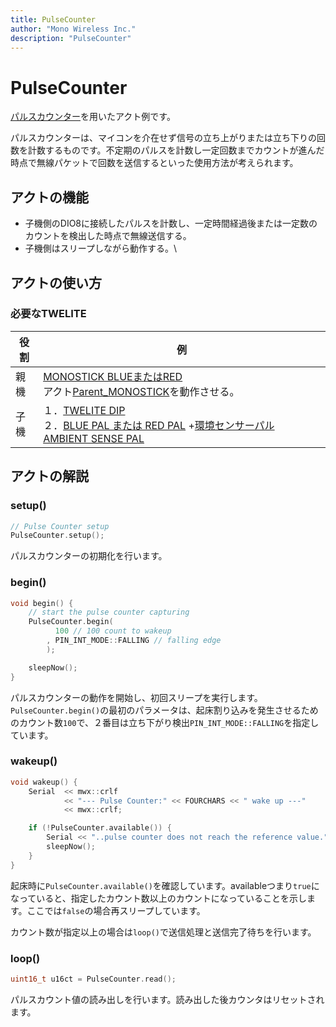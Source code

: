 ```yaml
---
title: PulseCounter
author: "Mono Wireless Inc."
description: "PulseCounter"
---
```

# PulseCounter

[パルスカウンター](../api-reference/predefined\_objs/pulsecounter.md)を用いたアクト例です。

パルスカウンターは、マイコンを介在せず信号の立ち上がりまたは立ち下りの回数を計数するものです。不定期のパルスを計数し一定回数までカウントが進んだ時点で無線パケットで回数を送信するといった使用方法が考えられます。



## アクトの機能

* 子機側のDIO8に接続したパルスを計数し、一定時間経過後または一定数のカウントを検出した時点で無線送信する。
* 子機側はスリープしながら動作する。\


## アクトの使い方

### 必要なTWELITE

| 役割 | 例                                                                                                                                                                                                                                                                                                                           |
| -- | --------------------------------------------------------------------------------------------------------------------------------------------------------------------------------------------------------------------------------------------------------------------------------------------------------------------------- |
| 親機 | <a href="https://mono-wireless.com/jp/products/MoNoStick/">MONOSTICK BLUEまたはRED</a><br>アクト<a href="parent_monostick.md">Parent_MONOSTICK</a>を動作させる。                                                                                                                                                               |
| 子機 | １．<a href="https://mono-wireless.com/jp/products/TWE-Lite-DIP/index.html">TWELITE DIP</a><br>２．<a href="https://mono-wireless.com/jp/products/twelite-pal/BnR/index.html">BLUE PAL または RED PAL</a> +<a href="https://mono-wireless.com/jp/products/twelite-pal/sense/amb-pal.html">環境センサーパル AMBIENT SENSE PAL</a> |



## アクトの解説

### setup()

```cpp
// Pulse Counter setup
PulseCounter.setup();
```

パルスカウンターの初期化を行います。



### begin()

```cpp
void begin() {
	// start the pulse counter capturing
	PulseCounter.begin(
		  100 // 100 count to wakeup
		, PIN_INT_MODE::FALLING // falling edge
		);

	sleepNow();
}
```

パルスカウンターの動作を開始し、初回スリープを実行します。`PulseCounter.begin()`の最初のパラメータは、起床割り込みを発生させるためのカウント数`100`で、２番目は立ち下がり検出`PIN_INT_MODE::FALLING`を指定しています。



### wakeup()

```cpp
void wakeup() {
	Serial	<< mwx::crlf
			<< "--- Pulse Counter:" << FOURCHARS << " wake up ---"
			<< mwx::crlf;

	if (!PulseCounter.available()) {
		Serial << "..pulse counter does not reach the reference value." << mwx::crlf;
		sleepNow();
	}
}
```

起床時に`PulseCounter.available()`を確認しています。availableつまり`true`になっていると、指定したカウント数以上のカウントになっていることを示します。ここでは`false`の場合再スリープしています。

カウント数が指定以上の場合は`loop()`で送信処理と送信完了待ちを行います。



### loop()

```cpp
uint16_t u16ct = PulseCounter.read();
```

パルスカウント値の読み出しを行います。読み出した後カウンタはリセットされます。

